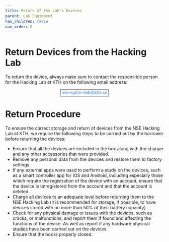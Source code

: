 ```yaml
---
title: Return of the Lab's Devices  
parent: Lab Equipment
has_children: false
nav_order: 8
---
```



# Return Devices from the Hacking Lab

To return the device, always make sure to contact the responsible person for the Hacking Lab at KTH on the following email address:

<img src="..\resources\lab-email.png" style="display: block; width: 30%; margin: auto; border: 1px solid #44434d;">

# Return Procedure

To ensure the correct storage and return of devices from the NSE Hacking Lab at KTH, we require the following steps to be carried out by the borrower before returning the devices:

- Ensure that all the devices are included in the box along with the charger and any other accessories that were provided.
- Remove any personal data from the devices and restore them to factory settings.
- If any external apps were used to perform a study on the devices, such as a smart controller app for IOS and Android, including especially those which require the registration of the device with an account, ensure that the device is unregistered from the account and that the account is deleted.
- Charge all devices to an adequate level before returning them to the NSE Hacking Lab (it is recommended for storage, if possible, to have devices stored with no more than 50% of their battery capacity)
- Check for any physical damage or issues with the devices, such as cracks, or malfunctions, and report them if found and affecting the functions of the device. As well as report if any hardware physical studies have been carried out on the devices.
- Ensure that the box is properly closed.
